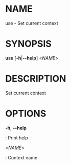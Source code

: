 # NAME

use - Set current context

# SYNOPSIS

**use** \[**-h**\|**\--help**\] \<*NAME*\>

# DESCRIPTION

Set current context

# OPTIONS

**-h**, **\--help**

:   Print help

\<*NAME*\>

:   Context name
